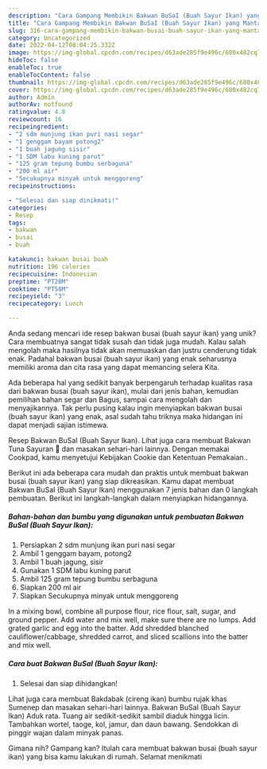 ```yaml
---
description: "Cara Gampang Membikin Bakwan BuSaI (Buah Sayur Ikan) yang Mantap"
title: "Cara Gampang Membikin Bakwan BuSaI (Buah Sayur Ikan) yang Mantap"
slug: 316-cara-gampang-membikin-bakwan-busai-buah-sayur-ikan-yang-mantap
category: Uncategorized
date: 2022-04-12T08:04:25.332Z
image: https://img-global.cpcdn.com/recipes/d63ade285f9e496c/680x482cq70/bakwan-busai-buah-sayur-ikan-foto-resep-utama.jpg
hideToc: false
enableToc: true
enableTocContent: false
thumbnail: https://img-global.cpcdn.com/recipes/d63ade285f9e496c/680x482cq70/bakwan-busai-buah-sayur-ikan-foto-resep-utama.jpg
cover: https://img-global.cpcdn.com/recipes/d63ade285f9e496c/680x482cq70/bakwan-busai-buah-sayur-ikan-foto-resep-utama.jpg
author: Admin
authorAv: notfound
ratingvalue: 4.8
reviewcount: 16
recipeingredient:
- "2 sdm munjung ikan puri nasi segar"
- "1 genggam bayam potong2"
- "1 buah jagung sisir"
- "1 SDM labu kuning parut"
- "125 gram tepung bumbu serbaguna"
- "200 ml air"
- "Secukupnya minyak untuk menggoreng"
recipeinstructions:

- "Selesai dan siap dinikmati!"
categories:
- Resep
tags:
- bakwan
- busai
- buah

katakunci: bakwan busai buah 
nutrition: 196 calories
recipecuisine: Indonesian
preptime: "PT20M"
cooktime: "PT58M"
recipeyield: "3"
recipecategory: Lunch

---
```





Anda sedang mencari ide resep bakwan busai (buah sayur ikan) yang unik? Cara membuatnya sangat tidak susah dan tidak juga mudah. Kalau salah mengolah maka hasilnya tidak akan memuaskan dan justru cenderung tidak enak. Padahal bakwan busai (buah sayur ikan) yang enak seharusnya memiliki aroma dan cita rasa yang dapat memancing selera Kita.





Ada beberapa hal yang sedikit banyak berpengaruh terhadap kualitas rasa dari bakwan busai (buah sayur ikan), mulai dari jenis bahan, kemudian pemilihan bahan segar dan Bagus, sampai cara mengolah dan menyajikannya. Tak perlu pusing kalau ingin menyiapkan bakwan busai (buah sayur ikan) yang enak,      asal sudah tahu triknya maka hidangan ini dapat menjadi sajian istimewa.














Resep Bakwan BuSaI (Buah Sayur Ikan). Lihat juga cara membuat Bakwan Tuna Sayuran 🥬 dan masakan sehari-hari lainnya. Dengan memakai Cookpad, kamu menyetujui Kebijakan Cookie dan Ketentuan Pemakaian..






Berikut ini ada beberapa cara mudah dan praktis untuk membuat bakwan busai (buah sayur ikan) yang siap dikreasikan. Kamu dapat membuat Bakwan BuSaI (Buah Sayur Ikan) menggunakan 7 jenis bahan dan 0 langkah pembuatan. Berikut ini langkah-langkah dalam menyiapkan hidangannya.

<!--inarticleads1-->

##### Bahan-bahan dan bumbu yang digunakan untuk pembuatan Bakwan BuSaI (Buah Sayur Ikan):

1. Persiapkan 2 sdm munjung ikan puri nasi segar
1. Ambil 1 genggam bayam, potong2
1. Ambil 1 buah jagung, sisir
1. Gunakan 1 SDM labu kuning parut
1. Ambil 125 gram tepung bumbu serbaguna
1. Siapkan 200 ml air
1. Siapkan Secukupnya minyak untuk menggoreng


In a mixing bowl, combine all purpose flour, rice flour, salt, sugar, and ground pepper. Add water and mix well, make sure there are no lumps. Add grated garlic and egg into the batter. Add shredded blanched cauliflower/cabbage, shredded carrot, and sliced scallions into the batter and mix well. 

<!--inarticleads2-->

##### Cara buat Bakwan BuSaI (Buah Sayur Ikan):


1. Selesai dan siap dihidangkan!

Lihat juga cara membuat Bakdabak (cireng ikan) bumbu rujak khas Sumenep dan masakan sehari-hari lainnya. Bakwan BuSaI (Buah Sayur Ikan) Aduk rata. Tuang air sedikit-sedikit sambil diaduk hingga licin. Tambahkan wortel, taoge, kol, jamur, dan daun bawang. Sendokkan di pinggir wajan dalam minyak panas. 

Gimana nih? Gampang kan? Itulah cara membuat bakwan busai (buah sayur ikan) yang bisa kamu lakukan di rumah. Selamat menikmati
